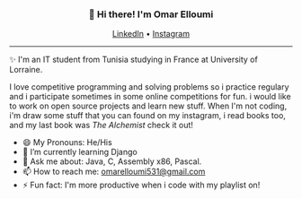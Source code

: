 
<h3 align="center">👋 Hi there! I'm Omar Elloumi</h3>
<p align="center">
  <a href="https://www.linkedin.com/in/omar-elloumi-a792271b4/">LinkedIn</a> •
  <a href="https://www.instagram.com/omar_elloumi_/">Instagram</a>
</p>

---
✨ I'm an IT student from Tunisia studying in France at University of Lorraine. 

I love competitive programming and solving problems so i practice regulary and i participate sometimes in some online competitions for fun.
i would like to work on open source projects and learn new stuff. When I'm not coding, i'm draw some stuff that you can found on my instagram,
i read books too, and my last book was *The Alchemist* check it out!


- 😄 My Pronouns: He/His   
- 🌱 I’m currently learning Django
- 💬 Ask me about: Java, C, Assembly x86, Pascal.
- 📫 How to reach me: [omarelloumi531@gmail.com](mailto:omarelloumi531@gmail.com)
- ⚡ Fun fact: I'm more productive when i code with my playlist on!
